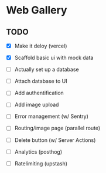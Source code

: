 # Web Gallery

## TODO

- [x] Make it deloy (vercel)
- [x] Scaffold basic ui with mock data
- [ ] Actually set up a database
- [ ] Attach database to UI
- [ ] Add authentification
- [ ] Add image upload
- [ ] Error management (w/ Sentry)
- [ ] Routing/image page (parallel route)
- [ ] Delete button (w/ Server Actions)
- [ ] Analytics (posthog)
- [ ] Ratelimiting (upstash)


